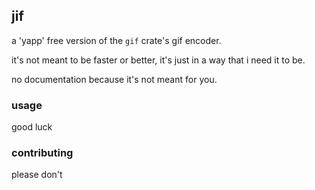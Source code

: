 ## jif

a 'yapp' free version of the `gif` crate's gif encoder.

it's not meant to be faster or better, it's just in a way that i need it to be.

no documentation because it's not meant for you.

### usage

good luck

### contributing

please don't
